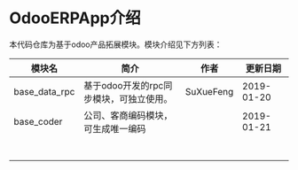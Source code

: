 # OdooERPApp介绍

本代码仓库为基于odoo产品拓展模块。模块介绍见下方列表：

| 模块名        | 简介                                    | 作者      | 更新日期   |
| ------------- | --------------------------------------- | --------- | ---------- |
| base_data_rpc | 基于odoo开发的rpc同步模块，可独立使用。 | SuXueFeng | 2019-01-20 |
| base_coder     | 公司、客商编码模块，可生成唯一编码      |           | 2019-01-21 |
|               |                                         |           |            |
|               |                                         |           |            |
|               |                                         |           |            |
|               |                                         |           |            |
|               |                                         |           |            |
|               |                                         |           |            |
|               |                                         |           |            |

